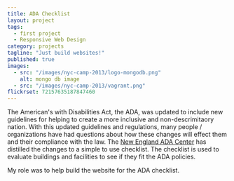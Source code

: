 ```yaml
---
title: ADA Checklist
layout: project
tags: 
  - first project
  - Responsive Web Design
category: projects
tagline: "Just build websites!"
published: true
images: 
  - src: "/images/nyc-camp-2013/logo-mongodb.png"
    alt: mongo db image
  - src: "/images/nyc-camp-2013/vagrant.png"
flickrset: 72157635187847460
---
```


The American's with Disabilities Act, the ADA, was updated to include new guidelines for helping to create a more inclusive and non-descrimitaory nation. With this updated guidelines and regulations, many people / organizations have had questions about how these changes will effect them and their compliance with the law. The [New England ADA Center](http://newenglandada.org) has distilled the changes to a simple to use checklist. The checklist is used to evaluate buildings and facilities to see if they fit the ADA policies.

My role was to help build the website for the ADA checklist.